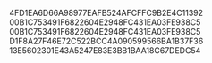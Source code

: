 4FD1EA6D66A98977EAFB524AFCFFC9B2E4C11392
00B1C753491F6822604E2948FC431EA03FE938C5
00B1C753491F6822604E2948FC431EA03FE938C5
D1F8A27F46E72C522BCC4A090599566BA1B37F36
13E5602301E43A5247E83E3BB1BAA18C67DEDC54
